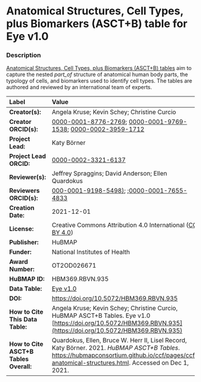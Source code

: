 # Anatomical Structures, Cell Types, plus Biomarkers (ASCT+B) table for Eye v1.0

### Description
[Anatomical Structures, Cell Types, plus Biomarkers (ASCT+B) tables](https://hubmapconsortium.github.io/ccf/pages/ccf-anatomical-structures.html) aim to capture the nested *part_of* structure of anatomical human body parts, the typology of cells, and biomarkers used to identify cell types. The tables are authored and reviewed by an international team of experts.

| Label | Value |
| :------------- |:-------------|
| **Creator(s):** | Angela Kruse; Kevin Schey; Christine Curcio |
| **Creator ORCID(s):** | [0000-0001-8776-2769](https://orcid.org/0000-0001-8776-2769); [0000-0001-9769-1538](https://orcid.org/0000-0001-9769-1538); [0000-0002-3959-1712](https://orcid.org/0000-0002-3959-1712) |
| **Project Lead:** | Katy B&ouml;rner |
| **Project Lead ORCID:** | [0000-0002-3321-6137](https://orcid.org/0000-0002-3321-6137) |
| **Reviewer(s):**| Jeffrey Spraggins; David Anderson; Ellen Quardokus|
| **Reviewers ORCID(s):**|[000-0001-9198-5498)](https://orcid.org/0000-0001-9198-5498); ;[0000-0001-7655-4833](https://orcid.org/0000-0001-7655-4833)|
| **Creation Date:** | 2021-12-01 |
| **License:** | Creative Commons Attribution 4.0 International ([CC BY 4.0](https://creativecommons.org/licenses/by/4.0/)) |
| **Publisher:** | HuBMAP |
| **Funder:** | National Institutes of Health |
| **Award Number:** | OT2OD026671 |
| **HuBMAP ID:** | HBM369.RBVN.935 |
| **Data Table:** |[Eye v1.0](https://hubmapconsortium.github.io/ccf-releases/v1.1/asct-b/ASCT-B_VH_Eye.csv) |
| **DOI:** |https://doi.org/10.5072/HBM369.RBVN.935 |
| **How to Cite This Data Table:** |  Angela Kruse; Kevin Schey; Christine Curcio, HuBMAP ASCT+B Tables. Eye v1.0 [https://doi.org/10.5072/HBM369.RBVN.935](https://doi.org/10.5072/HBM369.RBVN.935) |
| **How to Cite ASCT+B Tables Overall:** | Quardokus, Ellen, Bruce W. Herr II, Lisel Record, Katy B&ouml;rner. 2021. *HuBMAP ASCT+B Tables*. https://hubmapconsortium.github.io/ccf/pages/ccf-anatomical-structures.html. Accessed on Dec 1, 2021. |
